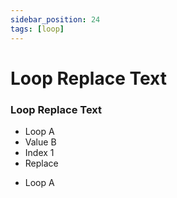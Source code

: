 ```yaml
---
sidebar_position: 24
tags: [loop]
---
```


# Loop Replace Text

<div className="patch-container">
    <div className="patch processor">
        <h3>Loop Replace Text</h3>
        <ul className="inputs">
            <li>Loop <span>A</span></li>
            <li>Value <span>B</span></li>
            <li>Index <span>1</span></li>
            <li>Replace <span className="patch-pulse-preview"><span className="dot"></span></span></li>
        </ul>
        <ul className="outputs">
            <li>Loop <span>A</span></li>
        </ul>
    </div>
</div>